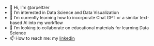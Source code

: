 - 👋 Hi, I’m @arpeltzer
- 👀 I’m interested in Data Science and Data Visualization
- 🌱 I’m currently learning how to incorporate Chat GPT or a similar text-based AI into my workflow
- 💞️ I’m looking to collaborate on educational materials for learning Data Science
- 📫 How to reach me: my [linkedin](www.linkedin.com/in/adrien-peltzer-phd-98347313b)


<!---
arpeltzer/arpeltzer is a ✨ special ✨ repository because its `README.md` (this file) appears on your GitHub profile.
You can click the Preview link to take a look at your changes.
--->
